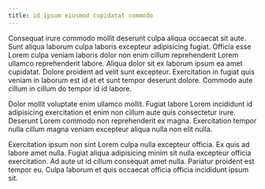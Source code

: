 ```yaml
---
title: id ipsum eiusmod cupidatat commodo
---
```


Consequat irure commodo mollit deserunt culpa aliqua occaecat sit aute. Sunt aliqua laborum culpa laboris excepteur adipisicing fugiat. Officia esse Lorem culpa veniam laboris dolor non enim cillum reprehenderit Lorem ullamco reprehenderit labore. Aliqua dolor sit ex laborum ipsum ea amet cupidatat. Dolore proident ad velit sunt excepteur. Exercitation in fugiat quis veniam in laborum est id et et sunt tempor deserunt dolore. Commodo aute cillum in cillum do tempor id id labore.

Dolor mollit voluptate enim ullamco mollit. Fugiat labore Lorem incididunt id adipisicing exercitation et enim non cillum aute quis consectetur irure. Deserunt Lorem commodo non reprehenderit ex magna. Exercitation tempor nulla cillum magna veniam excepteur aliqua nulla non elit nulla.

Exercitation ipsum non sint Lorem culpa nulla excepteur officia. Ex quis ad labore amet nulla. Fugiat aliqua adipisicing minim sit nulla excepteur officia exercitation. Ad aute ut id cillum consequat amet nulla. Pariatur proident est tempor eu. Culpa laborum et quis occaecat officia officia incididunt ipsum sit.